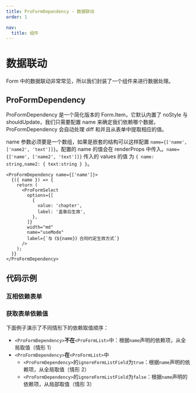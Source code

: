 ```yaml
---
title: ProFormDependency - 数据联动
order: 1

nav:
  title: 组件
---
```


# 数据联动

Form 中的数据联动非常常见，所以我们封装了一个组件来进行数据处理。

## ProFormDependency

ProFormDependency 是一个简化版本的 Form.Item，它默认内置了 noStyle 与 shouldUpdate，我们只需要配置 name 来确定我们依赖哪个数据，ProFormDependency 会自动处理 diff 和并且从表单中提取相应的值。

name 参数必须要是一个数组，如果是嵌套的结构可以这样配置 `name={['name', ['name2', 'text']]}`。配置的 name 的值会在 renderProps 中传入。`name={['name', ['name2', 'text']]}` 传入的 values 的值 为 `{ name: string,name2: { text:string } }`。

```tsx | pure
<ProFormDependency name={['name']}>
  {({ name }) => {
    return (
      <ProFormSelect
        options={[
          {
            value: 'chapter',
            label: '盖章后生效',
          },
        ]}
        width="md"
        name="useMode"
        label={`与《${name}》合同约定生效方式`}
      />
    );
  }}
</ProFormDependency>
```

## 代码示例

### 互相依赖表单

<code src="./demos/dependency.tsx" title="互相依赖表单" height="371px"></code>

### 获取表单依赖值

下面例子演示了不同情形下的依赖取值顺序：

- `<ProFormDependency>`**不在**`<ProFormList>`中：根据`name`声明的依赖项，从全局取值（情形 1）
- `<ProFormDependency>`**在**`<ProFormList>`中
  - `<ProFormDependency>`的`ignoreFormListField`为`true`：根据`name`声明的依赖项，从全局取值（情形 2）
  - `<ProFormDependency>`的`ignoreFormListField`为`false`：根据`name`声明的依赖项，从局部取值（情形 3）

<code src="./demos/dependency2.tsx" height="1168px" title="获取表单依赖值"></code>
